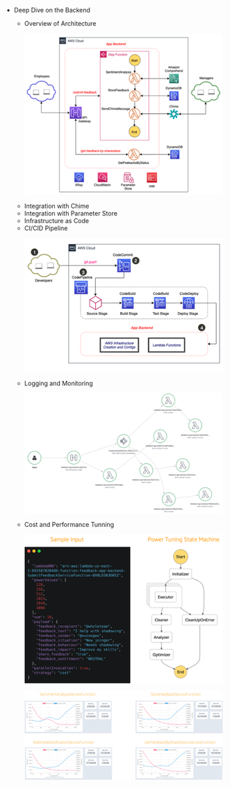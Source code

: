 - Deep Dive on the Backend

  - Overview of Architecture
    <p align="center">
        <img src="images/backend_hl.png" alt="Backend High Level Architecture"/>
    </p>
  - Integration with Chime
  - Integration with Parameter Store
  - Infrastructure as Code
  - CI/CID Pipeline
    <p align="center">
        <img src="images/backend_dev_pipeline.png" alt="Backend Dev Pipeline"/>
    </p>
  - Logging and Monitoring
    <p align="center">
        <img src="images/backend-x-ray-tracing.png" alt="Logging and Monitoring"/>
    </p>
  - Cost and Performance Tunning
    <p align="center">
        <img src="images/lambda_power_tunning_input.png" alt="Cost Tunning Input"/>
    </p>
    <p align="center">
        <img src="images/cost_tunning.png" alt="Cost Tunning"/>
    </p>
